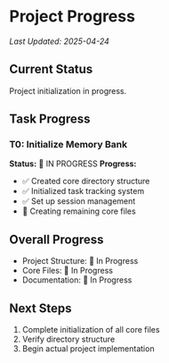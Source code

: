 # Project Progress
*Last Updated: 2025-04-24*

## Current Status
Project initialization in progress.

## Task Progress

### T0: Initialize Memory Bank
**Status:** 🔄 IN PROGRESS
**Progress:**
- ✅ Created core directory structure
- ✅ Initialized task tracking system
- ✅ Set up session management
- 🔄 Creating remaining core files

## Overall Progress
- Project Structure: 🔄 In Progress
- Core Files: 🔄 In Progress
- Documentation: 🔄 In Progress

## Next Steps
1. Complete initialization of all core files
2. Verify directory structure
3. Begin actual project implementation